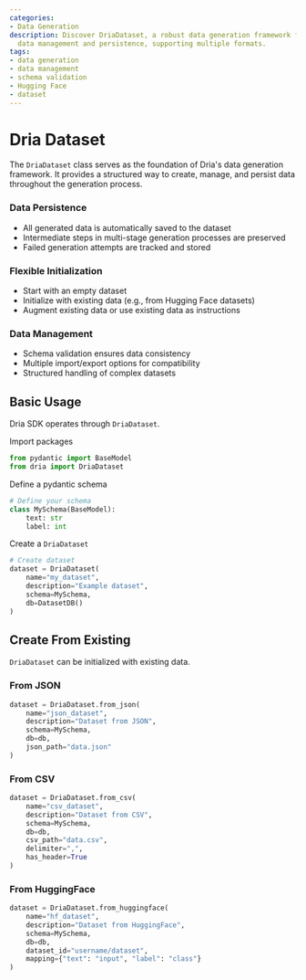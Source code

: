 ```yaml
---
categories:
- Data Generation
description: Discover DriaDataset, a robust data generation framework for structured
  data management and persistence, supporting multiple formats.
tags:
- data generation
- data management
- schema validation
- Hugging Face
- dataset
---
```


# Dria Dataset

The `DriaDataset` class serves as the foundation of Dria's data generation framework. 
It provides a structured way to create, manage, and persist data throughout the generation process.

### Data Persistence
- All generated data is automatically saved to the dataset
- Intermediate steps in multi-stage generation processes are preserved
- Failed generation attempts are tracked and stored

### Flexible Initialization
- Start with an empty dataset
- Initialize with existing data (e.g., from Hugging Face datasets)
- Augment existing data or use existing data as instructions

### Data Management
- Schema validation ensures data consistency
- Multiple import/export options for compatibility
- Structured handling of complex datasets

## Basic Usage

Dria SDK operates through `DriaDataset`. 

Import packages
```python
from pydantic import BaseModel
from dria import DriaDataset
```

Define a pydantic schema

```python
# Define your schema
class MySchema(BaseModel):
    text: str
    label: int
```

Create a `DriaDataset`

```python
# Create dataset
dataset = DriaDataset(
    name="my_dataset",
    description="Example dataset",
    schema=MySchema,
    db=DatasetDB()
)
```

## Create From Existing

`DriaDataset` can be initialized with existing data. 

### From JSON
```python
dataset = DriaDataset.from_json(
    name="json_dataset",
    description="Dataset from JSON",
    schema=MySchema,
    db=db,
    json_path="data.json"
)
```

### From CSV
```python
dataset = DriaDataset.from_csv(
    name="csv_dataset",
    description="Dataset from CSV",
    schema=MySchema,
    db=db,
    csv_path="data.csv",
    delimiter=",",
    has_header=True
)
```

### From HuggingFace
```python
dataset = DriaDataset.from_huggingface(
    name="hf_dataset",
    description="Dataset from HuggingFace",
    schema=MySchema,
    db=db,
    dataset_id="username/dataset",
    mapping={"text": "input", "label": "class"}
)
```